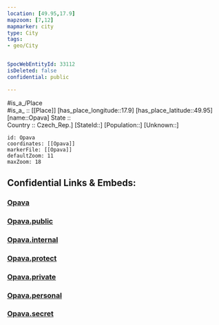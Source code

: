```yaml
---
location: [49.95,17.9] 
mapzoom: [7,12] 
mapmarker: city 
type: City
tags:
- geo/City


SpocWebEntityId: 33112
isDeleted: false
confidential: public

---
```

#is_a_/Place  
#is_a_ :: [[Place]] 
[has_place_longitude::17.9] 
[has_place_latitude::49.95] 
[name::Opava] 
State ::  
Country :: Czech_Rep.] 
[StateId::] 
[Population::] 
[Unknown::] 


```leaflet
id: Opava
coordinates: [[Opava]] 
markerFile: [[Opava]] 
defaultZoom: 11 
maxZoom: 18
```


## Confidential Links & Embeds: 

### [Opava](/_Standards/Earth/Continent/Europe/Europe~Central/Czech_Republic/regions~Czech_Republic/Moravskoslezský/City/Opava.md) 

### [Opava.public](/_public/Earth/Continent/Europe/Europe~Central/Czech_Republic/regions~Czech_Republic/Moravskoslezský/City/Opava.public.md) 

### [Opava.internal](/_internal/Earth/Continent/Europe/Europe~Central/Czech_Republic/regions~Czech_Republic/Moravskoslezský/City/Opava.internal.md) 

### [Opava.protect](/_protect/Earth/Continent/Europe/Europe~Central/Czech_Republic/regions~Czech_Republic/Moravskoslezský/City/Opava.protect.md) 

### [Opava.private](/_private/Earth/Continent/Europe/Europe~Central/Czech_Republic/regions~Czech_Republic/Moravskoslezský/City/Opava.private.md) 

### [Opava.personal](/_personal/Earth/Continent/Europe/Europe~Central/Czech_Republic/regions~Czech_Republic/Moravskoslezský/City/Opava.personal.md) 

### [Opava.secret](/_secret/Earth/Continent/Europe/Europe~Central/Czech_Republic/regions~Czech_Republic/Moravskoslezský/City/Opava.secret.md)


